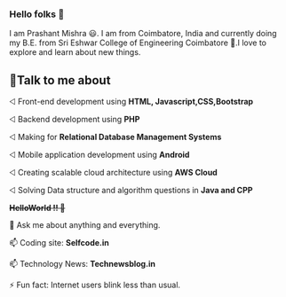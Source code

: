 ### Hello folks 👋
I am Prashant Mishra 😃. I am from Coimbatore, India and currently doing my B.E. from Sri Eshwar College of Engineering Coimbatore 🏫.I love to explore and learn about new things.
## 🌈Talk to me about

⨞ Front-end development using **HTML, Javascript,CSS,Bootstrap**

⨞ Backend development using **PHP**

⨞ Making for **Relational Database Management Systems**

⨞ Mobile application development using **Android**

⨞ Creating scalable cloud architecture using **AWS Cloud**

⨞ Solving Data structure and algorithm questions in **Java and CPP**

**~~HelloWorld !! 🤔~~**

💬 Ask me about anything and everything.

📫 Coding site: **Selfcode.in**

📫 Technology News: **Technewsblog.in**

⚡ Fun fact: Internet users blink less than usual.

